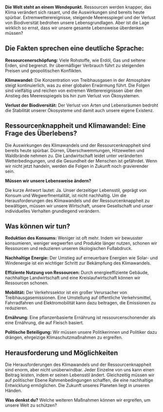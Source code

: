 **Die Welt steht an einem Wendepunkt.** Ressourcen werden knapper, das Klima verändert sich rasant, und die Auswirkungen sind bereits heute spürbar. Extremwetterereignisse, steigende Meeresspiegel und der Verlust von Biodiversität bedrohen unsere Lebensgrundlagen. Aber ist die Lage wirklich so ernst, dass wir unsere gesamte Lebensweise überdenken müssen?

## Die Fakten sprechen eine deutliche Sprache:

**Ressourcenerschöpfung:** Viele Rohstoffe, wie Erdöl, Gas und seltene Erden, sind begrenzt. Ihr übermäßiger Verbrauch führt zu steigenden Preisen und geopolitischen Konflikten.

**Klimawandel:** Die Konzentration von Treibhausgasen in der Atmosphäre steigt kontinuierlich, was zu einer globalen Erwärmung führt. Die Folgen sind vielfältig und reichen von extremen Wetterereignissen über den Anstieg des Meeresspiegels bis hin zum Verlust von Ökosystemen.

**Verlust der Biodiversität:** Der Verlust von Arten und Lebensräumen bedroht die Stabilität unserer Ökosysteme und damit auch unsere eigene Existenz.

## Ressourcenknappheit und Klimawandel: Eine Frage des Überlebens?

Die Auswirkungen des Klimawandels und der Ressourcenknappheit sind bereits heute spürbar. Dürren, Überschwemmungen, Hitzewellen und Waldbrände nehmen zu. Die Landwirtschaft leidet unter veränderten Wetterbedingungen, und die Gesundheit der Menschen ist gefährdet. Wenn wir nicht jetzt handeln, werden die Folgen in Zukunft noch gravierender sein.

**Müssen wir unsere Lebensweise ändern?**

Die kurze Antwort lautet: Ja. Unser derzeitiger Lebensstil, geprägt von Konsum und Wegwerfmentalität, ist nicht nachhaltig. Um die Herausforderungen des Klimawandels und der Ressourcenknappheit zu bewältigen, müssen wir unsere Wirtschaft, unsere Gesellschaft und unser individuelles Verhalten grundlegend verändern.

## Was können wir tun?

**Reduktion des Konsums:** Weniger ist oft mehr. Indem wir bewusster konsumieren, weniger wegwerfen und Produkte länger nutzen, schonen wir Ressourcen und reduzieren unseren ökologischen Fußabdruck.

**Nachhaltige Energie:** Der Umstieg auf erneuerbare Energien wie Solar- und Windenergie ist ein wichtiger Schritt zur Bekämpfung des Klimawandels.

**Effiziente Nutzung von Ressourcen:** Durch energieeffiziente Gebäude, nachhaltige Landwirtschaft und eine Kreislaufwirtschaft können wir Ressourcen schonen.

**Mobilität:** Der Verkehrssektor ist ein großer Verursacher von Treibhausgasemissionen. Eine Umstellung auf öffentliche Verkehrsmittel, Fahrradfahren und Elektromobilität kann dazu beitragen, die Emissionen zu reduzieren.

**Ernährung:** Eine pflanzenbasierte Ernährung ist ressourcenschonender als eine Ernährung, die auf Fleisch basiert.

**Politische Beteiligung:** Wir müssen unsere Politikerinnen und Politiker dazu drängen, ehrgeizige Klimaschutzmaßnahmen zu ergreifen.

## Herausforderung und Möglichkeiten

Die Herausforderungen des Klimawandels und der Ressourcenknappheit sind enorm, aber nicht unüberwindbar. Jeder Einzelne von uns kann einen Beitrag leisten, indem er seinen Lebensstil ändert. Gleichzeitig müssen wir auf politischer Ebene Rahmenbedingungen schaffen, die eine nachhaltige Entwicklung ermöglichen. Die Zukunft unseres Planeten liegt in unseren Händen.

**Was denkst du?** Welche weiteren Maßnahmen können wir ergreifen, um unsere Welt zu schützen?

